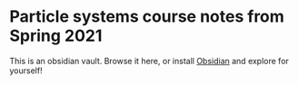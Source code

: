 # Particle systems course notes from Spring 2021

This is an obsidian vault. Browse it here, or install [Obsidian](https://obsidian.md) and explore for yourself!
